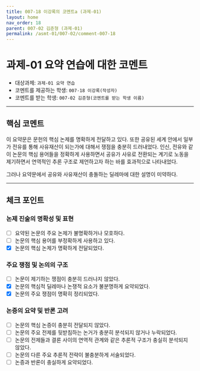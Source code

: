 ```yaml
---
title: 007-18 이강록의 코멘트a (과제-01) 
layout: home
nav_order: 18
parent: 007-02 김준형 (과제-01)
permalink: /asmt-01/007-02/comment-007-18
---
```


# 과제-01 요약 연습에 대한 코멘트

- 대상과제: `과제-01 요약 연습`
- 코멘트를 제공하는 학생: `007-18 이강록(작성자)` 
- 코멘트를 받는 학생: `007-02 김준형(코멘트를 받는 학생 이름)` 

---

## 핵심 코멘트

이 요약문은 문헌의 핵심 논제를 명확하게 전달하고 있다.
또한 공유된 세계 안에서 일부가 전유를 통해 사유재산이 
되는가에 대해서 쟁점을 충분히 드러내었다. 인신, 전유와 같이  논문의 핵심 용어들을 정확하게 사용하면서 공유가 사유로 전환되는 계기로 노동을 제기하면서 연역적인 추론 구조로 제언하고자 하는 바를 효과적으로 나타내었다.

그러나 요약문에서 공유와 사유재산이 충돌하는 딜레마에 대한 설명이 미약하다. 

---

## 체크 포인트

### 논제 진술의 명확성 및 표현  
- [ ] 요약된 논문의 주요 논제가 불명확하거나 모호하다.  
- [ ] 논문의 핵심 용어를 부정확하게 사용하고 있다.  
- [x] 논문의 핵심 논제가 명확하게 전달되었다.  

### 주요 쟁점 및 논의의 구조  
- [ ] 논문이 제기하는 쟁점이 충분히 드러나지 않았다.  
- [x] 논문의 핵심적 딜레마나 논쟁적 요소가 불분명하게 요약되었다.  
- [x] 논문의 주요 쟁점이 명확히 정리되었다.  

### 논증의 요약 및 반론 고려  
- [ ] 논문의 핵심 논증이 충분히 전달되지 않았다.  
- [ ] 논문의 주요 전제를 뒷받침하는 논거가 충분히 분석되지 않거나 누락되었다.  
- [ ] 논문의 전제들과 결론 사이의 연역적 관계와 같은 추론적 구조가 충실히 분석되지 않았다.  
- [ ] 논문의 다른 주요 추론적 전략이 불충분하게 서술되었다.
- [ ] 논증과 반론이 충실하게 요약되었다. 